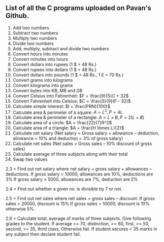 ## List of all the C programs uploaded on Pavan's Github. ##


1. Add two numbers
2. Subtract two numbers
3. Multiply two numbers
4. Divide two numbers
5. Add, multiply, subtract and divide two numbers
6. Convert hours into minutes
7. Convert minutes into hours
8. Convert dollars into rupees (1 \$ = 48 Rs.)
9. Convert rupees into dollars (1 \$ = 48 Rs.)
10. Convert dollars into pounds (1 \$ = 48 Rs., 1 £ = 70 Rs.)
11. Convert grams into kilograms
12. Convert kilograms into grams
13. Convert bytes into KB, MB and GB
14. Convert Celsius into Fahrenheit: $F = \frac{9}{5}C + 32$
15. Convert Fahrenheit into Celsius: $C = \frac{5}{9}(F - 32)$
16. Calculate simple interest: $I = \frac{PRN}{100}$
17. Calculate area & perimeter of a square: $A = L^2, P = 4L$
18. Calculate area & perimeter of a rectangle: $A = L \times B, P = 2(L+B)$
19. Calculate area of a circle: $A = \frac{22}{7}R^2$
20. Calculate area of a triangle: $A = \frac{H \times L}{2}$
21. Calculate net salary (Net salary = Gross salary + allowance – deduction, allowance = 10% and deduction = 3% of gross salary)
22. Calculate net sales (Net sales = Gross sales – 10% discount of gross sales)
23. Calculate average of three subjects along with their total
24. Swap two values

2.3 =  Find out net salary where net salary = gross salary + allowances – deductions.
	 If gross salary > 10000, allowances are 10%, deductions are 3% 
	 If gross salary > 5000, allowances are 7%, deduction are 2%

2.4 =  Find out whether a given no. is divisible by 7 or not.

2.5 =  Find out net sales where net sales = gross sales – discount.
	 If gross sales > 20000, discount is 15%
 	 If gross sales > 10000, discount is 10% otherwise 5%.

2.6 =  Calculate total, average of marks of three subjects. Give following grades to the student.
 		If average   >= 70, distinction,
              		     >= 60, first,
              		     >= 50, second,
              	             >= 35, third class,
   		 	Otherwise fail.
 			If student secures < 35 marks in any subject then declare student fail.

